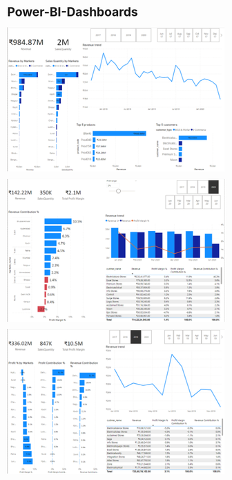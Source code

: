 # Power-BI-Dashboards

![Alt text](<Key Insights.png>)

![Alt text](<Performance Insights.png>)

![Alt text](<Profit analysis.png>)